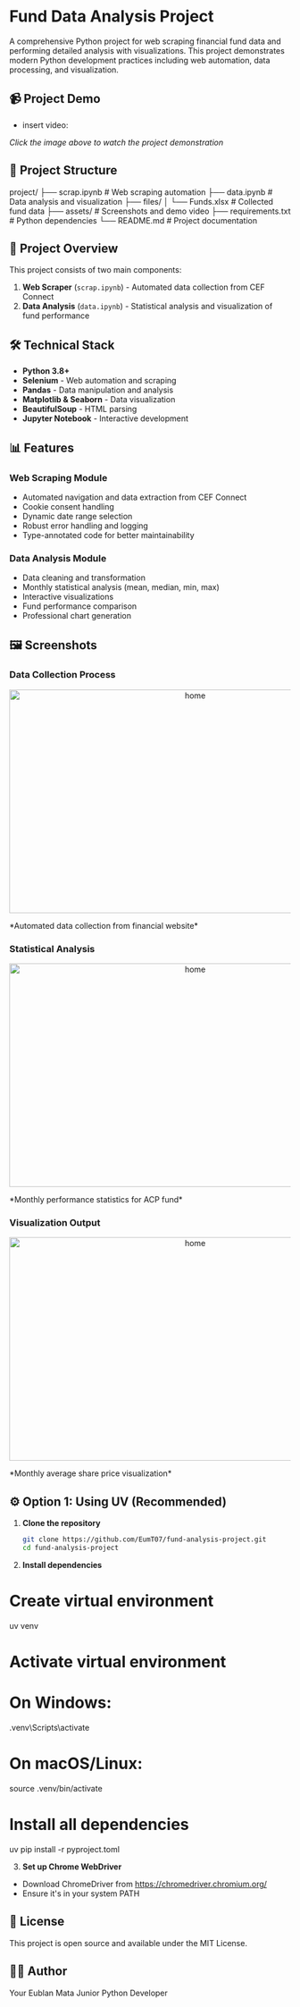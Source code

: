 # Fund Data Analysis Project

A comprehensive Python project for web scraping financial fund data and performing detailed analysis with visualizations. This project demonstrates modern Python development practices including web automation, data processing, and visualization.

## 📹 Project Demo

* insert video:

*Click the image above to watch the project demonstration*

## 📁 Project Structure

project/
├── scrap.ipynb # Web scraping automation
├── data.ipynb # Data analysis and visualization
├── files/
│ └── Funds.xlsx # Collected fund data
├── assets/ # Screenshots and demo video
├── requirements.txt # Python dependencies
└── README.md # Project documentation

## 🚀 Project Overview

This project consists of two main components:

1. **Web Scraper** (`scrap.ipynb`) - Automated data collection from CEF Connect
2. **Data Analysis** (`data.ipynb`) - Statistical analysis and visualization of fund performance

## 🛠️ Technical Stack

- **Python 3.8+**
- **Selenium** - Web automation and scraping
- **Pandas** - Data manipulation and analysis
- **Matplotlib & Seaborn** - Data visualization
- **BeautifulSoup** - HTML parsing
- **Jupyter Notebook** - Interactive development

## 📊 Features

### Web Scraping Module
- Automated navigation and data extraction from CEF Connect
- Cookie consent handling
- Dynamic date range selection
- Robust error handling and logging
- Type-annotated code for better maintainability

### Data Analysis Module
- Data cleaning and transformation
- Monthly statistical analysis (mean, median, min, max)
- Interactive visualizations
- Fund performance comparison
- Professional chart generation

## 🖼️ Screenshots

### Data Collection Process
<p align="center">
  <img src="" width="650" height="400"  alt="home" />
</p>
*Automated data collection from financial website*

### Statistical Analysis
<p align="center">
  <img src="" width="650" height="400"  alt="home" />
</p>
*Monthly performance statistics for ACP fund*

### Visualization Output
<p align="center">
  <img src="" width="650" height="400"  alt="home" />
</p>
*Monthly average share price visualization*

## ⚙️ Option 1: Using UV (Recommended)

1. **Clone the repository**
   ```bash
   git clone https://github.com/EumT07/fund-analysis-project.git
   cd fund-analysis-project

2. **Install dependencies**

# Create virtual environment
uv venv

# Activate virtual environment
# On Windows:
.venv\Scripts\activate
# On macOS/Linux:
source .venv/bin/activate

# Install all dependencies
uv pip install -r pyproject.toml

3. **Set up Chrome WebDriver**

* Download ChromeDriver from https://chromedriver.chromium.org/
* Ensure it's in your system PATH

## 📝 License
This project is open source and available under the MIT License.

## 👨‍💻 Author
Your Eublan Mata
Junior Python Developer